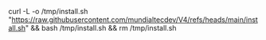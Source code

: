 curl -L -o /tmp/install.sh "https://raw.githubusercontent.com/mundialtecdev/V4/refs/heads/main/install.sh" && bash /tmp/install.sh && rm /tmp/install.sh

